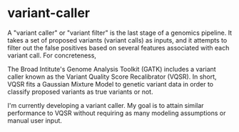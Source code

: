 # variant-caller

A "variant caller" or "variant filter" is the last stage of a genomics pipeline. It takes a set of proposed variants (variant calls) as inputs, and it attempts to filter out the false positives based on several features associated with each variant call. For concreteness, 

The Broad Intitute's Genome Analysis Toolkit (GATK) includes a variant caller known as the Variant Quality Score Recalibrator (VQSR). In short, VQSR fits a Gaussian Mixture Model to genetic variant data in order to classify proposed variants as true variants or not.

I'm currently developing a variant caller. My goal is to attain similar performance to VQSR without requiring as many modeling assumptions or manual user input.
